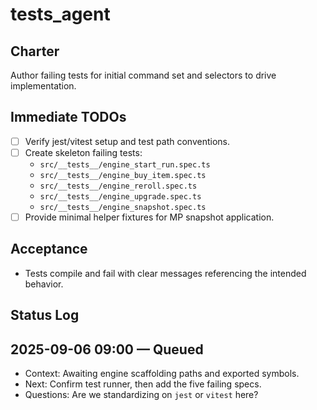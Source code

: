 # tests_agent

## Charter
Author failing tests for initial command set and selectors to drive implementation.

## Immediate TODOs
- [ ] Verify jest/vitest setup and test path conventions.
- [ ] Create skeleton failing tests:
  - `src/__tests__/engine_start_run.spec.ts`
  - `src/__tests__/engine_buy_item.spec.ts`
  - `src/__tests__/engine_reroll.spec.ts`
  - `src/__tests__/engine_upgrade.spec.ts`
  - `src/__tests__/engine_snapshot.spec.ts`
- [ ] Provide minimal helper fixtures for MP snapshot application.

## Acceptance
- Tests compile and fail with clear messages referencing the intended behavior.

## Status Log
## 2025-09-06 09:00 — Queued
- Context: Awaiting engine scaffolding paths and exported symbols.
- Next: Confirm test runner, then add the five failing specs.
- Questions: Are we standardizing on `jest` or `vitest` here?
